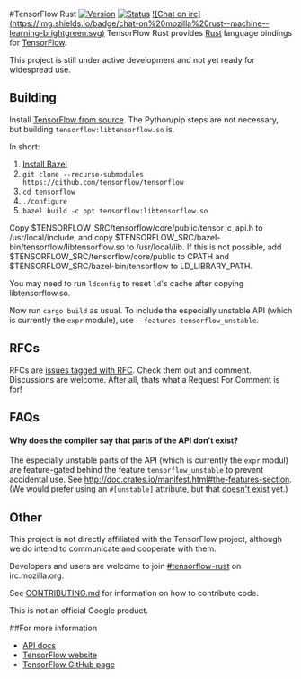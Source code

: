 #TensorFlow Rust
[![Version](https://img.shields.io/crates/v/tensorflow.svg)](https://crates.io/crates/tensorflow)
[![Status](https://travis-ci.org/google/tensorflow-rust.svg?branch=master)](https://travis-ci.org/google/tensorflow-rust)
[![Chat on irc] (https://img.shields.io/badge/chat-on%20mozilla%20rust--machine--learning-brightgreen.svg)](irc://irc.mozilla.org/rust-machine-learning)
TensorFlow Rust provides [Rust](https://www.rust-lang.org) language bindings for
[TensorFlow](http://tensorflow.org).

This project is still under active development and not yet ready for widespread use.

## Building

Install [TensorFlow from source](https://www.tensorflow.org/versions/master/get_started/os_setup.html#source).
The Python/pip steps are not necessary, but building `tensorflow:libtensorflow.so` is.

In short:

1. [Install Bazel](http://bazel.io/docs/install.html)
1. `git clone --recurse-submodules https://github.com/tensorflow/tensorflow`
1. `cd tensorflow`
1. `./configure`
1. `bazel build -c opt tensorflow:libtensorflow.so`

Copy $TENSORFLOW_SRC/tensorflow/core/public/tensor_c_api.h to /usr/local/include,
and copy $TENSORFLOW_SRC/bazel-bin/tensorflow/libtensorflow.so to /usr/local/lib.
If this is not possible, add $TENSORFLOW_SRC/tensorflow/core/public to CPATH
and $TENSORFLOW_SRC/bazel-bin/tensorflow to LD_LIBRARY_PATH.

You may need to run `ldconfig` to reset `ld`'s cache after copying libtensorflow.so.

Now run `cargo build` as usual.
To include the especially unstable API (which is currently the `expr` module),
use `--features tensorflow_unstable`.

## RFCs
RFCs are [issues tagged with RFC](https://github.com/google/tensorflow-rust/labels/rfc).
Check them out and comment. Discussions are welcome. After all, thats what a Request For Comment is for!

## FAQs

#### Why does the compiler say that parts of the API don't exist?
The especially unstable parts of the API (which is currently the `expr` modul) are
feature-gated behind the feature `tensorflow_unstable` to prevent accidental
use. See http://doc.crates.io/manifest.html#the-features-section.
(We would prefer using an `#[unstable]` attribute, but that
[doesn't exist](https://github.com/rust-lang/rfcs/issues/1491) yet.)

## Other

This project is not directly affiliated with the TensorFlow project, although we
do intend to communicate and cooperate with them.

Developers and users are welcome to join
[#tensorflow-rust](http://chat.mibbit.com/?server=irc.mozilla.org&channel=%23tensorflow-rust)
on irc.mozilla.org.

See [CONTRIBUTING.md](CONTRIBUTING.md) for information on how to contribute code.

This is not an official Google product.

##For more information

* [API docs](https://google.github.io/tensorflow-rust)
* [TensorFlow website](http://tensorflow.org)
* [TensorFlow GitHub page](https://github.com/tensorflow/tensorflow)
